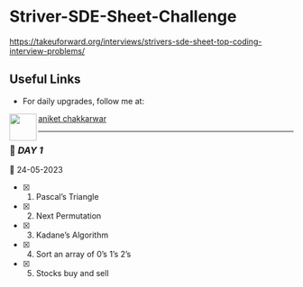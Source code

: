 # Striver-SDE-Sheet-Challenge
https://takeuforward.org/interviews/strivers-sde-sheet-top-coding-interview-problems/

## Useful Links

- For daily upgrades, follow me at:

<a href="url"><img src="https://user-images.githubusercontent.com/106388215/179008268-b5b53150-636d-4f6d-b883-b057e6fee947.png" align="left" height="48" width="48" ></a>

[aniket chakkarwar](https://www.linkedin.com/in/aniket-chakkarwar-a7558a1ab/)

---

### :date: _DAY 1_

:calendar: 24-05-2023 

  - [x] 1. Pascal’s Triangle
  - [x] 2. Next Permutation
  - [X] 3. Kadane’s Algorithm
  - [X] 4. Sort an array of 0’s 1’s 2’s
  - [x] 5. Stocks buy and sell
